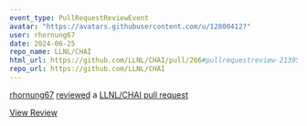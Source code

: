 ```yaml
---
event_type: PullRequestReviewEvent
avatar: "https://avatars.githubusercontent.com/u/12800412?"
user: rhornung67
date: 2024-06-25
repo_name: LLNL/CHAI
html_url: https://github.com/LLNL/CHAI/pull/266#pullrequestreview-2139531443
repo_url: https://github.com/LLNL/CHAI
---
```


<a href='https://github.com/rhornung67' target='_blank'>rhornung67</a> <a href='https://github.com/LLNL/CHAI/pull/266#pullrequestreview-2139531443' target='_blank'>reviewed</a> a <a href='https://github.com/LLNL/CHAI/pull/266' target='_blank'>LLNL/CHAI pull request</a>

<small></small>

<a href='https://github.com/LLNL/CHAI/pull/266#pullrequestreview-2139531443' target='_blank'>View Review</a>